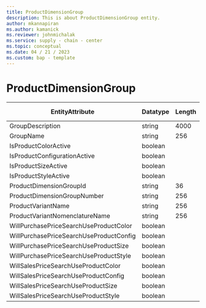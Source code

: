 ```yaml
---
title: ProductDimensionGroup
description: This is about ProductDimensionGroup entity.
author: mkannapiran
ms.author: kamanick
ms.reviewer: johnmichalak
ms.service: supply - chain - center
ms.topic: conceptual
ms.date: 04 / 21 / 2023
ms.custom: bap - template
---
```


# **ProductDimensionGroup**

|	EntityAttribute	|	Datatype	|	Length	|	Primary Key	|	Description	|
|---------------|--------|------|----------|-----------|
|	GroupDescription	|	string	|	4000	|	No	|	#N/A	|
|	GroupName	|	string	|	256	|	No	|	#N/A	|
|	IsProductColorActive	|	boolean	|		|	No	|	#N/A	|
|	IsProductConfigurationActive	|	boolean	|		|	No	|	#N/A	|
|	IsProductSizeActive	|	boolean	|		|	No	|	#N/A	|
|	IsProductStyleActive	|	boolean	|		|	No	|	#N/A	|
|	ProductDimensionGroupId	|	string	|	36	|	Yes	|	#N/A	|
|	ProductDimensionGroupNumber	|	string	|	256	|	Yes	|	#N/A	|
|	ProductVariantName	|	string	|	256	|	No	|	#N/A	|
|	ProductVariantNomenclatureName	|	string	|	256	|	No	|	#N/A	|
|	WillPurchasePriceSearchUseProductColor	|	boolean	|		|	No	|	#N/A	|
|	WillPurchasePriceSearchUseProductConfig	|	boolean	|		|	No	|	#N/A	|
|	WillPurchasePriceSearchUseProductSize	|	boolean	|		|	No	|	#N/A	|
|	WillPurchasePriceSearchUseProductStyle	|	boolean	|		|	No	|	#N/A	|
|	WillSalesPriceSearchUseProductColor	|	boolean	|		|	No	|	#N/A	|
|	WillSalesPriceSearchUseProductConfig	|	boolean	|		|	No	|	#N/A	|
|	WillSalesPriceSearchUseProductSize	|	boolean	|		|	No	|	#N/A	|
|	WillSalesPriceSearchUseProductStyle	|	boolean	|		|	No	|	#N/A	|
